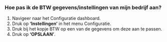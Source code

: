 ### Hoe pas ik de BTW gegevens/instellingen van mijn bedrijf aan?
1.	Navigeer naar het Configuratie dashboard.
2.	Druk op **‘Instellingen’** in het menu Configuratie. 
3.	Druk bij het kopje BTW op een van de gegevens om deze aan te passen.
4.	Druk op **‘OPSLAAN’**.
